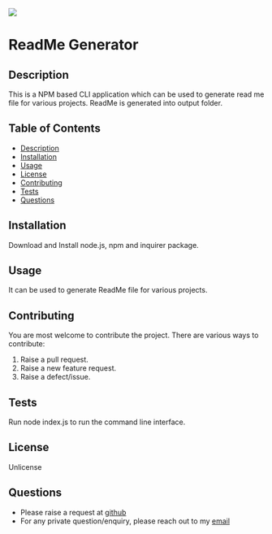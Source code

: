 [![](https://img.shields.io/badge/License-Unlicense-green)](#license)
# ReadMe Generator
## Description
This is a NPM based CLI application which can be used to generate read me file for various projects. ReadMe is generated into output folder.
## Table of Contents
* [Description](#description)
* [Installation](#installation)
* [Usage](#usage)
* [License](#license)
* [Contributing](#contributing)
* [Tests](#tests)
* [Questions](#questions)
## Installation
Download and Install node.js, npm and inquirer package.
## Usage
It can be used to generate ReadMe file for various projects.
## Contributing
You are most welcome to contribute the project. There are various ways to contribute:
1. Raise a pull request.
2. Raise a new feature request.
3. Raise a defect/issue.
## Tests
Run node index.js to run the command line interface.
## License
Unlicense
## Questions
* Please raise a request at [github](https://github.com/nitinmuk)
* For any private question/enquiry, please reach out to my [email](https://mailto:nitinmukes@gmail.com)